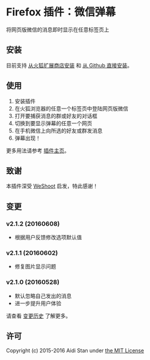 # Firefox 插件：微信弹幕

将网页版微信的消息即时显示在任意标签页上

## 安装

目前支持 [从火狐扩展商店安装](https://addons.mozilla.org/zh-CN/firefox/addon/weixin-danmu/) 和 [从 Github 直接安装](http://aidistan.github.io/firefox-weixin-danmu/weixin-danmu.xpi)。

## 使用

1. 安装插件
2. 在火狐浏览器的任意一个标签页中登陆网页版微信
3. 打开要捕获消息的群或好友的对话框
4. 切换到要显示弹幕的任意一个网页
5. 在手机微信上向所选的好友或群发消息
6. 弹幕出现！

更多用法请参考 [插件主页](http://aidistan.github.io/browser-weixin-danmu/)。

## 致谢

本插件深受 [WeShoot](https://github.com/Integ/WeShoot) 启发，特此感谢！

## 变更

### v2.1.2 (20160608)

- 根据用户反馈修改选项默认值

### v2.1.1 (20160602)

- 修复图片显示问题

### v2.1.0 (20160528)

- 默认忽略自己发出的消息
- 进一步提升用户体验

请查看 [变更历史](https://github.com/aidistan/firefox-weixin-danmu/blob/master/HISTORY.md) 了解更多。

## 许可

Copyright (c) 2015-2016 Aidi Stan under [the MIT License](https://github.com/aidistan/firefox-weixin-danmu/blob/master/LICENSE)
